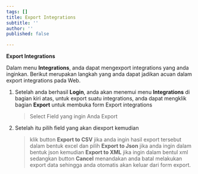 ```yaml
---
tags: []
title: Export Integrations
subtitle: ''
author: ''
published: false

---
```

**Export Integrations**

Dalam menu **Integrations**, anda dapat mengexport integrations yang anda inginkan. Berikut merupakan langkah yang anda dapat jadikan acuan dalam export integrations pada Web.

1. Setelah anda berhasil **Login**, anda akan menemui menu **Integrations** di bagian kiri atas, untuk export suatu integrations, anda dapat mengklik bagian **Export** untuk membuka form Export integrations 

   > Select Field yang ingin Anda Export
2. Setelah itu pilih field yang akan diexport kemudian

   > klik button **Export to CSV** jika anda ingin hasil export tersebut dalam bentuk excel dan pilih **Export to Json** jika anda ingin dalam bentuk json kemudian **Export to XML** jika ingin dalam bentul xml sedangkan button **Cancel** menandakan anda batal melakukan export data sehingga anda otomatis akan keluar dari form export.